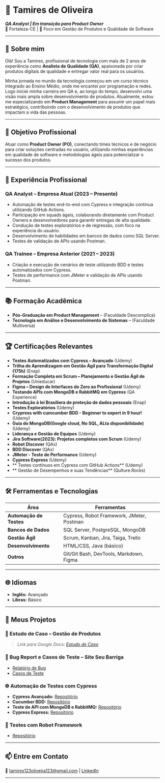 # 🌟 **Tamires de Oliveira**  
**_QA Analyst | Em transição para Product Owner_**  
📍 Fortaleza-CE | 🎯 Foco em Gestão de Produtos e Qualidade de Software  

---

## **👋 Sobre mim**  
Olá! Sou a Tamires, profissional de tecnologia com mais de 2 anos de experiência como **Analista de Qualidade (QA)**, apaixonada por criar produtos digitais de qualidade e entregar valor real para os usuários.  

Minha jornada no mundo da tecnologia começou em um curso técnico integrado ao Ensino Médio, onde me encantei por programação e redes. Logo iniciei minha carreira em QA e, ao longo do tempo, desenvolvi uma visão mais ampla sobre desenvolvimento de produtos. Atualmente, estou me especializando em **Product Management** para assumir um papel mais estratégico, contribuindo com o desenvolvimento de produtos que impactam a vida das pessoas.  

---

## **🚀 Objetivo Profissional**  
Atuar como **Product Owner (PO)**, conectando times técnicos e de negócio para criar soluções centradas no usuário, utilizando minhas experiências em qualidade de software e metodologias ágeis para potencializar o sucesso dos produtos.  

---

## **💼 Experiência Profissional**  

### **QA Analyst – Empresa Atual (2023 – Presente)**  
- Automação de testes end-to-end com Cypress e integração contínua utilizando GitHub Actions.  
- Participação em squads ágeis, colaborando diretamente com Product Owners e desenvolvedores para garantir entregas de alta qualidade.  
- Condução de testes exploratórios e de regressão, com foco na experiência do usuário.  
- Desenvolvimento de habilidades em bancos de dados como SQL Server.  
- Testes de validação de APIs usando Postman. 

### **QA Trainee – Empresa Anterior (2021 – 2023)**  
- Criação e execução de cenários de teste utilizando BDD e testes automatizados com Cypress.  
- Testes de performance com JMeter e validação de APIs usando Postman.  


---

## **📚 Formação Acadêmica**  
- **Pós-Graduação em Product Management** – (Faculdade Descomplica)  
- **Tecnologia em Análise e Desenvolvimento de Sistemas** – (Faculdade Multiversa)  

---

## **🏆 Certificações Relevantes**  
- **Testes Automatizados com Cypress – Avançado** (Udemy)  
- **Trilha de Aprendizagem em Gestão Ágil para Transformação Digital (175h)** (Enap)  
- **Formação Completa em Scrum – Planejamento e Gestão Ágil de Projetos** (Unieducar)  
- **Figma – Design de Interfaces do Zero ao Profissional** (Udemy)  
- **Testando APIs com MongoDB e RabbitMQ em Cypress** (QA Experience)  
- **Introdução à lei Brasiliera de proteção de dados pessoais** (Enap)
- **Testes Exploratórios** (Udemy)
- **Crypress with cumcumber BDD - Beginner to expert in 9 hour!** (Udemy)
- **Guia do MongoDB(Google cloud, No SQL, ALta disponibilidade)** (Udemy)
- **Liderança e Gestão de Equipes** (Udemy)
- **Jira Software(2023): Projetos completos com Scrum** (Udemy)
- **Robot Discover** (QAx)
- **BDD Discover** (QAx)
- **JMeter - Teste de Performance** (Udemy)
- **Cypress Express** (Udemy)
- ** Testes contínuos em Cypress com GitHub Actions** (Udemy)
- ** Gestão de Desempenhos e suas Tendências** (Qulture.Rocks)

---

## **🛠️ Ferramentas e Tecnologias**  
| **Área**                | **Ferramentas**                                                                                     |
|-------------------------|----------------------------------------------------------------------------------------------------|
| **Automação de Testes** | Cypress, Robot Framework, JMeter, Postman                                                          |
| **Bancos de Dados**     | SQL Server, PostgreSQL, MongoDB                                                                   |
| **Gestão Ágil**         | Scrum, Kanban, Jira, Taiga, Trello                                                                |
| **Desenvolvimento**     | HTML/CSS, Java (básico)                                                                           |
| **Outros**              | Git/Git Bash, DevTools, Markdown, Figma                                                           |

---

## **🌐 Idiomas**  
- **Inglês:** Avançado  
- **Libras:** Básico  

---

## **📂 Meus Projetos**  

### **📄 Estudo de Caso – Gestão de Produtos**  
> _Link para Google Docs: [Estudo de Caso](https://docs.google.com/document/d/1mZIyxl4plOJlarUoNcO7k4EFTTut3V9-sliBsnyQVkQ/edit?usp=sharing)_  

### **🐛 Bug Report e Casos de Teste – Site Seu Barriga**  
- [Relatório de Bug](https://drive.google.com/file/d/1koHzNHvtAI7hCWhF-3w9OsI946fA0i8V/view?usp=sharing)  
- [Casos de Teste](https://docs.google.com/spreadsheets/d/1cf1vNmawYpK8TdfnWXfH_LNnm3PlEIHIKsXJsTaIpBI/edit?usp=sharing)  

### **🌐 Automação de Testes com Cypress**  
- **Cypress Avançado:** [Repositório](Curso_Avançado/cypress/e2e/hackernewsStories.cy.js)  
- **Cucumber BDD:** [Repositório](Curso_BDD)  
- **Teste de API com MongoDB e RabbitMQ:** [Repositório](Curso_TesteDeAPI)  
- **Cypress Express:** [Repositório](Curso_CypressExpress)  

### **🤖 Testes com Robot Framework**  
- [Repositório](WalkDog_Robot)  

---

## **📫 Entre em Contato**  
📧 tamires123oliveira123@gmail.com | [LinkedIn](https://www.linkedin.com/in/tamires-oliveira-815b02220/) 

---
